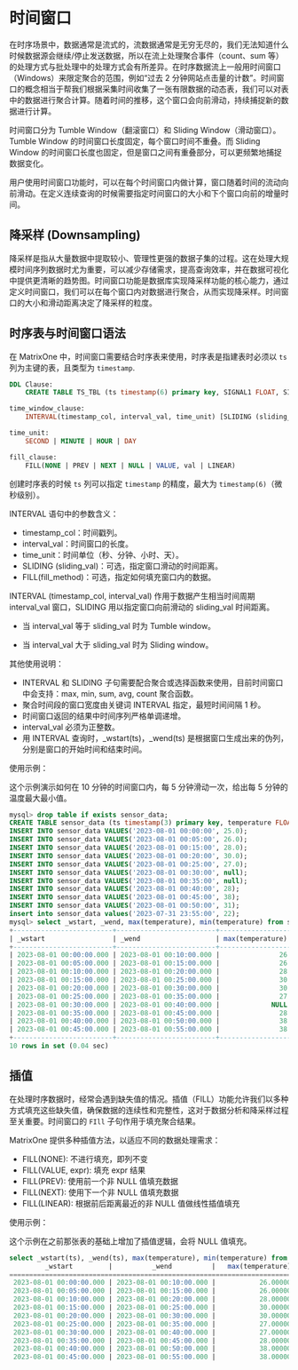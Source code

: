 # 时间窗口

在时序场景中，数据通常是流式的，流数据通常是无穷无尽的，我们无法知道什么时候数据源会继续/停止发送数据，所以在流上处理聚合事件（count、sum 等）的处理方式与批处理中的处理方式会有所差异。在时序数据流上一般用时间窗口（Windows）来限定聚合的范围，例如“过去 2 分钟网站点击量的计数”。时间窗口的概念相当于帮我们根据采集时间收集了一张有限数据的动态表，我们可以对表中的数据进行聚合计算。随着时间的推移，这个窗口会向前滑动，持续捕捉新的数据进行计算。

时间窗口分为 Tumble Window（翻滚窗口）和 Sliding Window（滑动窗口）。Tumble Window 的时间窗口长度固定，每个窗口时间不重叠。而 Sliding Window 的时间窗口长度也固定，但是窗口之间有重叠部分，可以更频繁地捕捉数据变化。

用户使用时间窗口功能时，可以在每个时间窗口内做计算，窗口随着时间的流动向前滑动。在定义连续查询的时候需要指定时间窗口的大小和下个窗口向前的增量时间。

## 降采样 (Downsampling)

降采样是指从大量数据中提取较小、管理性更强的数据子集的过程。这在处理大规模时间序列数据时尤为重要，可以减少存储需求，提高查询效率，并在数据可视化中提供更清晰的趋势图。时间窗口功能是数据库实现降采样功能的核心能力，通过定义时间窗口，我们可以在每个窗口内对数据进行聚合，从而实现降采样。时间窗口的大小和滑动距离决定了降采样的粒度。

## 时序表与时间窗口语法

在 MatrixOne 中，时间窗口需要结合时序表来使用，时序表是指建表时必须以 `ts` 列为主键的表，且类型为 `timestamp`.

```sql
DDL Clause:
    CREATE TABLE TS_TBL (ts timestamp(6) primary key, SIGNAL1 FLOAT, SIGNAL2 DOUBLE, ...);

time_window_clause:
	INTERVAL(timestamp_col, interval_val, time_unit) [SLIDING (sliding_val)] [fill_clause]

time_unit:
	SECOND | MINUTE | HOUR | DAY

fill_clause:
	FILL(NONE | PREV | NEXT | NULL | VALUE, val | LINEAR)
```

创建时序表的时候 `ts` 列可以指定 `timestamp` 的精度，最大为 `timestamp(6)`（微秒级别）。

INTERVAL 语句中的参数含义：

* timestamp_col：时间戳列。
* interval_val：时间窗口的长度。
* time_unit：时间单位（秒、分钟、小时、天）。
* SLIDING (sliding_val)：可选，指定窗口滑动的时间距离。
* FILL(fill_method)：可选，指定如何填充窗口内的数据。

INTERVAL (timestamp_col, interval_val) 作用于数据产生相当时间周期 interval_val 窗口，SLIDING 用以指定窗口向前滑动的 sliding_val 时间距离。

- 当 interval_val 等于 sliding_val 时为 Tumble window。

- 当 interval_val 大于 sliding_val 时为 Sliding window。

其他使用说明：

- INTERVAL 和 SLIDING 子句需要配合聚合或选择函数来使用，目前时间窗口中会支持：max, min, sum, avg, count 聚合函数。
- 聚合时间段的窗口宽度由关键词 INTERVAL 指定，最短时间间隔 1 秒。
- 时间窗口返回的结果中时间序列严格单调递增。
- interval_val 必须为正整数。
- 用 INTERVAL 查询时，_wstart(ts)，_wend(ts) 是根据窗口生成出来的伪列，分别是窗口的开始时间和结束时间。

使用示例：

这个示例演示如何在 10 分钟的时间窗口内，每 5 分钟滑动一次，给出每 5 分钟的温度最大最小值。

```sql
mysql> drop table if exists sensor_data;
CREATE TABLE sensor_data (ts timestamp(3) primary key, temperature FLOAT);
INSERT INTO sensor_data VALUES('2023-08-01 00:00:00', 25.0);
INSERT INTO sensor_data VALUES('2023-08-01 00:05:00', 26.0);
INSERT INTO sensor_data VALUES('2023-08-01 00:15:00', 28.0);
INSERT INTO sensor_data VALUES('2023-08-01 00:20:00', 30.0);
INSERT INTO sensor_data VALUES('2023-08-01 00:25:00', 27.0);
INSERT INTO sensor_data VALUES('2023-08-01 00:30:00', null);
INSERT INTO sensor_data VALUES('2023-08-01 00:35:00', null);
INSERT INTO sensor_data VALUES('2023-08-01 00:40:00', 28);
INSERT INTO sensor_data VALUES('2023-08-01 00:45:00', 38);
INSERT INTO sensor_data VALUES('2023-08-01 00:50:00', 31);
insert into sensor_data values('2023-07-31 23:55:00', 22);
mysql> select _wstart, _wend, max(temperature), min(temperature) from sensor_data where ts > "2023-08-01 00:00:00.000" and ts < "2023-08-01 00:50:00" interval(ts, 10, minute) sliding(5, minute);
+-------------------------+-------------------------+------------------+------------------+
| _wstart                 | _wend                   | max(temperature) | min(temperature) |
+-------------------------+-------------------------+------------------+------------------+
| 2023-08-01 00:00:00.000 | 2023-08-01 00:10:00.000 |               26 |               26 |
| 2023-08-01 00:05:00.000 | 2023-08-01 00:15:00.000 |               26 |               26 |
| 2023-08-01 00:10:00.000 | 2023-08-01 00:20:00.000 |               28 |               28 |
| 2023-08-01 00:15:00.000 | 2023-08-01 00:25:00.000 |               30 |               28 |
| 2023-08-01 00:20:00.000 | 2023-08-01 00:30:00.000 |               30 |               27 |
| 2023-08-01 00:25:00.000 | 2023-08-01 00:35:00.000 |               27 |               27 |
| 2023-08-01 00:30:00.000 | 2023-08-01 00:40:00.000 |             NULL |             NULL |
| 2023-08-01 00:35:00.000 | 2023-08-01 00:45:00.000 |               28 |               28 |
| 2023-08-01 00:40:00.000 | 2023-08-01 00:50:00.000 |               38 |               28 |
| 2023-08-01 00:45:00.000 | 2023-08-01 00:55:00.000 |               38 |               38 |
+-------------------------+-------------------------+------------------+------------------+
10 rows in set (0.04 sec)

```

## 插值

在处理时序数据时，经常会遇到缺失值的情况。插值（FILL）功能允许我们以多种方式填充这些缺失值，确保数据的连续性和完整性，这对于数据分析和降采样过程至关重要。时间窗口的 `FIll` 子句作用于填充聚合结果。

MatrixOne 提供多种插值方法，以适应不同的数据处理需求：

- FILL(NONE): 不进行填充，即列不变
- FILL(VALUE, expr): 填充 expr 结果
- FILL(PREV): 使用前一个非 NULL 值填充数据
- FILL(NEXT): 使用下一个非 NULL 值填充数据
- FILL(LINEAR): 根据前后距离最近的非 NULL 值做线性插值填充

使用示例：

这个示例在之前那张表的基础上增加了插值逻辑，会将 NULL 值填充。

```sql
select _wstart(ts), _wend(ts), max(temperature), min(temperature) from sensor_data where ts > "2023-08-01 00:00:00.000" and ts < "2023-08-01 00:50:00.000" interval(ts, 10, minute) sliding(5, minute) fill(prev);
         _wstart         |          _wend          |   max(temperature)   |   min(temperature)   |
==================================================================================================
 2023-08-01 00:00:00.000 | 2023-08-01 00:10:00.000 |           26.0000000 |           26.0000000 |
 2023-08-01 00:05:00.000 | 2023-08-01 00:15:00.000 |           26.0000000 |           26.0000000 |
 2023-08-01 00:10:00.000 | 2023-08-01 00:20:00.000 |           28.0000000 |           28.0000000 |
 2023-08-01 00:15:00.000 | 2023-08-01 00:25:00.000 |           30.0000000 |           28.0000000 |
 2023-08-01 00:20:00.000 | 2023-08-01 00:30:00.000 |           30.0000000 |           27.0000000 |
 2023-08-01 00:25:00.000 | 2023-08-01 00:35:00.000 |           27.0000000 |           27.0000000 |
 2023-08-01 00:30:00.000 | 2023-08-01 00:40:00.000 |           27.0000000 |           27.0000000 |
 2023-08-01 00:35:00.000 | 2023-08-01 00:45:00.000 |           28.0000000 |           28.0000000 |
 2023-08-01 00:40:00.000 | 2023-08-01 00:50:00.000 |           38.0000000 |           28.0000000 |
 2023-08-01 00:45:00.000 | 2023-08-01 00:55:00.000 |           38.0000000 |           38.0000000 |
```
